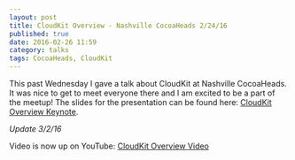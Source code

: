 ```yaml
---
layout: post
title: CloudKit Overview - Nashville CocoaHeads 2/24/16
published: true
date: 2016-02-26 11:59
category: talks
tags: CocoaHeads, CloudKit
---
```


This past Wednesday I gave a talk about CloudKit at Nashville CocoaHeads. It was nice to get to meet everyone there and I am excited to be a part of the meetup! The slides for the presentation can be found here: [CloudKit Overview Keynote](https://github.com/addisonwebb/talks/blob/master/CocoaHeads/CloudKit%20Overview.key).

*Update 3/2/16*

Video is now up on YouTube: [CloudKit Overview Video](https://www.youtube.com/watch?v=lZYjWfmEZTw&app=desktop)